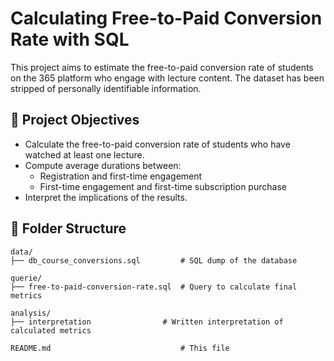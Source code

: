 # Calculating Free-to-Paid Conversion Rate with SQL

This project aims to estimate the free-to-paid conversion rate of students on the 365 platform who engage with lecture content. The dataset has been stripped of personally identifiable information.

## 📌 Project Objectives

- Calculate the free-to-paid conversion rate of students who have watched at least one lecture.
- Compute average durations between:
  - Registration and first-time engagement
  - First-time engagement and first-time subscription purchase
- Interpret the implications of the results.

## 📁 Folder Structure

```text
data/
├── db_course_conversions.sql         # SQL dump of the database

querie/
├── free-to-paid-conversion-rate.sql  # Query to calculate final metrics

analysis/
├── interpretation                # Written interpretation of calculated metrics

README.md                             # This file
